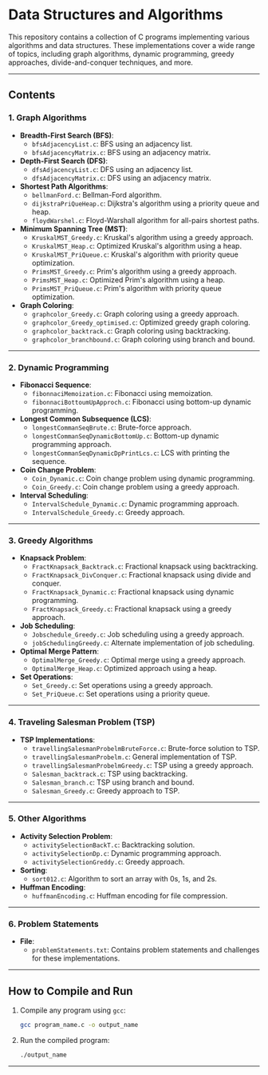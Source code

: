 # **Data Structures and Algorithms**

This repository contains a collection of C programs implementing various algorithms and data structures. These implementations cover a wide range of topics, including graph algorithms, dynamic programming, greedy approaches, divide-and-conquer techniques, and more.

---

## **Contents**

### **1. Graph Algorithms**
- **Breadth-First Search (BFS)**:
  - `bfsAdjacencyList.c`: BFS using an adjacency list.
  - `bfsAdjacencyMatrix.c`: BFS using an adjacency matrix.
- **Depth-First Search (DFS)**:
  - `dfsAdjacencyList.c`: DFS using an adjacency list.
  - `dfsAdjacencyMatrix.c`: DFS using an adjacency matrix.
- **Shortest Path Algorithms**:
  - `bellmanFord.c`: Bellman-Ford algorithm.
  - `dijkstraPriQueHeap.c`: Dijkstra's algorithm using a priority queue and heap.
  - `floydWarshel.c`: Floyd-Warshall algorithm for all-pairs shortest paths.
- **Minimum Spanning Tree (MST)**:
  - `KruskalMST_Greedy.c`: Kruskal's algorithm using a greedy approach.
  - `KruskalMST_Heap.c`: Optimized Kruskal's algorithm using a heap.
  - `KruskalMST_PriQueue.c`: Kruskal's algorithm with priority queue optimization.
  - `PrimsMST_Greedy.c`: Prim's algorithm using a greedy approach.
  - `PrimsMST_Heap.c`: Optimized Prim's algorithm using a heap.
  - `PrimsMST_PriQueue.c`: Prim's algorithm with priority queue optimization.
- **Graph Coloring**:
  - `graphcolor_Greedy.c`: Graph coloring using a greedy approach.
  - `graphcolor_Greedy_optimised.c`: Optimized greedy graph coloring.
  - `graphcolor_backtrack.c`: Graph coloring using backtracking.
  - `graphcolor_branchbound.c`: Graph coloring using branch and bound.

---

### **2. Dynamic Programming**
- **Fibonacci Sequence**:
  - `fibonnaciMemoization.c`: Fibonacci using memoization.
  - `fibonnaciBottoumUpApproch.c`: Fibonacci using bottom-up dynamic programming.
- **Longest Common Subsequence (LCS)**:
  - `longestCommanSeqBrute.c`: Brute-force approach.
  - `longestCommanSeqDynamicBottomUp.c`: Bottom-up dynamic programming approach.
  - `longestCommanSeqDynamicDpPrintLcs.c`: LCS with printing the sequence.
- **Coin Change Problem**:
  - `Coin_Dynamic.c`: Coin change problem using dynamic programming.
  - `Coin_Greedy.c`: Coin change problem using a greedy approach.
- **Interval Scheduling**:
  - `IntervalSchedule_Dynamic.c`: Dynamic programming approach.
  - `IntervalSchedule_Greedy.c`: Greedy approach.

---

### **3. Greedy Algorithms**
- **Knapsack Problem**:
  - `FractKnapsack_Backtrack.c`: Fractional knapsack using backtracking.
  - `FractKnapsack_DivConquer.c`: Fractional knapsack using divide and conquer.
  - `FractKnapsack_Dynamic.c`: Fractional knapsack using dynamic programming.
  - `FractKnapsack_Greedy.c`: Fractional knapsack using a greedy approach.
- **Job Scheduling**:
  - `Jobschedule_Greedy.c`: Job scheduling using a greedy approach.
  - `jobSchedulingGreedy.c`: Alternate implementation of job scheduling.
- **Optimal Merge Pattern**:
  - `OptimalMerge_Greedy.c`: Optimal merge using a greedy approach.
  - `OptimalMerge_Heap.c`: Optimized approach using a heap.
- **Set Operations**:
  - `Set_Greedy.c`: Set operations using a greedy approach.
  - `Set_PriQueue.c`: Set operations using a priority queue.

---

### **4. Traveling Salesman Problem (TSP)**
- **TSP Implementations**:
  - `travellingSalesmanProbelmBruteForce.c`: Brute-force solution to TSP.
  - `travellingSalesmanProbelm.c`: General implementation of TSP.
  - `travellingSalesmanProbelmGreedy.c`: TSP using a greedy approach.
  - `Salesman_backtrack.c`: TSP using backtracking.
  - `Salesman_branch.c`: TSP using branch and bound.
  - `Salesman_Greedy.c`: Greedy approach to TSP.

---

### **5. Other Algorithms**
- **Activity Selection Problem**:
  - `activitySelectionBackT.c`: Backtracking solution.
  - `activitySelectionDp.c`: Dynamic programming approach.
  - `activitySelectionGreddy.c`: Greedy approach.
- **Sorting**:
  - `sort012.c`: Algorithm to sort an array with 0s, 1s, and 2s.
- **Huffman Encoding**:
  - `huffmanEncoding.c`: Huffman encoding for file compression.

---

### **6. Problem Statements**
- **File**:
  - `problemStatements.txt`: Contains problem statements and challenges for these implementations.

---

## **How to Compile and Run**

1. Compile any program using `gcc`:
   ```bash
   gcc program_name.c -o output_name
   ```
2. Run the compiled program:
   ```bash
   ./output_name
   ```

---
